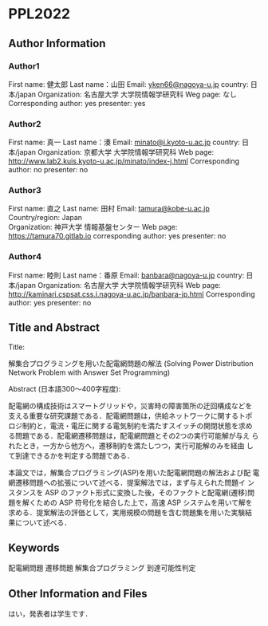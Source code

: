 # PPL2022

## Author Information

### Author1
First name: 健太郎
Last name：山田
Email: yken66@nagoya-u.jp
country: 日本/japan
Organization: 名古屋大学 大学院情報学研究科
Weg page: なし
Corresponding author: yes
presenter: yes

### Author2
First name: 真一
Last name：湊
Email: minato@i.kyoto-u.ac.jp
country: 日本/japan
Organization: 京都大学 大学院情報学研究科
Web page: http://www.lab2.kuis.kyoto-u.ac.jp/minato/index-j.html
Corresponding author: no
presenter: no

### Author3
First name:	直之
Last name: 	田村
Email: tamura@kobe-u.ac.jp
Country/region: Japan  
Organization: 	神戸大学 情報基盤センター
Web page:     	https://tamura70.gitlab.io
corresponding author: yes
presenter: no

### Author4
First name: 睦則
Last name：番原
Email: banbara@nagoya-u.jp
country: 日本/japan
Organization: 名古屋大学 大学院情報学研究科
Web page: http://kaminari.cspsat.css.i.nagoya-u.ac.jp/banbara-jp.html
Corresponding author: yes
presenter: no

## Title and Abstract 

Title: 

解集合プログラミングを用いた配電網問題の解法
(Solving Power Distribution Network Problem with Answer Set Programming)

Abstract (日本語300〜400字程度):

配電網の構成技術はスマートグリッドや，災害時の障害箇所の迂回構成などを
支える重要な研究課題である．配電網問題は，供給ネットワークに関するトポ
ロジ制約と，電流・電圧に関する電気制約を満たすスイッチの開閉状態を求め
る問題である．配電網遷移問題は，配電網問題とその2つの実行可能解が与え
られたとき，一方から他方へ，遷移制約を満たしつつ，実行可能解のみを経由
して到達できるかを判定する問題である．

本論文では，解集合プログラミング(ASP)を用いた配電網問題の解法および配
電網遷移問題への拡張について述べる．提案解法では，まず与えられた問題イ
ンスタンスを ASP のファクト形式に変換した後，そのファクトと配電網(遷移)問
題を解くための ASP 符号化を結合した上で，高速 ASP システムを用いて解を
求める．提案解法の評価として，実用規模の問題を含む問題集を用いた実験結
果について述べる．

## Keywords

配電網問題
遷移問題
解集合プログラミング
到達可能性判定

## Other Information and Files

はい，発表者は学生です．
